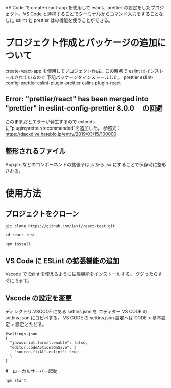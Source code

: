 VS Code で create-react-app を使用して eslint、prettier の設定をしたプロジェクト。VS Code と連携することでターミナルからコマンド入力をすることなしに eslint と prettier はの機能を使うことができる。

# プロジェクト作成とパッケージの追加について

create-react-app を使用してプロジェクト作成。この時点で eslint はインストールされているので
下記パッケージをインストールした。
prettier eslint-config-prettier eslint-plugin-prettier eslint-plugin-react

## Error: "prettier/react" has been merged into "prettier" in eslint-config-prettier 8.0.0 　の回避

このままだとエラーが発生するので
extends に”plugin:pretteir/recommended”を追加した。
参照元：https://dackdive.hateblo.jp/entry/2019/03/15/100000

## 整形されるファイル

App.jsx などのコンポーネントの拡張子は js から jsx にすることで保存時に整形される。

# 使用方法

## プロジェクトをクローン

```
git clone https://github.com/iwkt/react-test.git

cd react-test

npm install

```

## VS Code に ESLint の拡張機能の追加

Vscode で Eslint を使えるように拡張機能をインストールする。 ググったらすぐにでます。

## Vscode の設定を変更

ディレクトリ.VSCODE にある settins.json を エディター VS CODE の settins.json にコピペする。
VS CODE の settins.json 設定へは CODE > 基本設定 > 設定とたどる。

```
#settings.json
{
  "javascript.format.enable": false,
  "editor.codeActionsOnSave": {
    "source.fixAll.eslint": true
  }
}
```

#　ローカルサーバー起動

```
npm start
```
